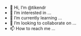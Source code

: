 - 👋 Hi, I’m @tikendr
- 👀 I’m interested in ...
- 🌱 I’m currently learning ...
- 💞️ I’m looking to collaborate on ...
- 📫 How to reach me ...

<!---
tikendr/tikendr is a ✨ special ✨ repository because its `README.md` (this file) appears on your GitHub profile.
You can click the Preview link to take a look at your changes.
--->
